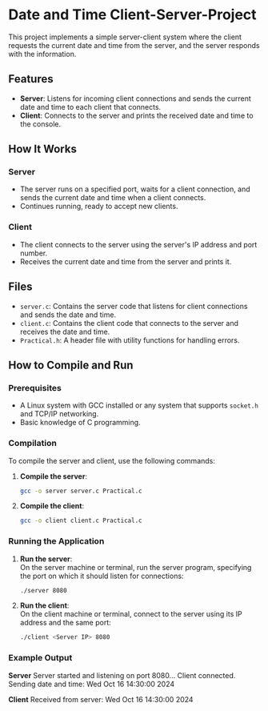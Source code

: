 # Date and Time Client-Server-Project
This project implements a simple server-client system where the client requests the current date and time from the server, and the server responds with the information.

## Features
- **Server**: Listens for incoming client connections and sends the current date and time to each client that connects.
- **Client**: Connects to the server and prints the received date and time to the console.

## How It Works
### Server
- The server runs on a specified port, waits for a client connection, and sends the current date and time when a client connects.
- Continues running, ready to accept new clients.

### Client
- The client connects to the server using the server's IP address and port number.
- Receives the current date and time from the server and prints it.

## Files
- `server.c`: Contains the server code that listens for client connections and sends the date and time.
- `client.c`: Contains the client code that connects to the server and receives the date and time.
- `Practical.h`: A header file with utility functions for handling errors.

## How to Compile and Run
### Prerequisites
- A Linux system with GCC installed or any system that supports `socket.h` and TCP/IP networking.
- Basic knowledge of C programming.

### Compilation
To compile the server and client, use the following commands:
1. **Compile the server**:
   ```bash
   gcc -o server server.c Practical.c
2. **Compile the client**:
   ```bash
   gcc -o client client.c Practical.c

### Running the Application
1. **Run the server**:
   <br>On the server machine or terminal, run the server program, specifying the port on which it should listen for connections:
   ```bash
   ./server 8080
3. **Run the client**:
   <br>On the client machine or terminal, connect to the server using its IP address and the same port:
   ```bash
   ./client <Server IP> 8080

### Example Output
**Server**
Server started and listening on port 8080...
Client connected. Sending date and time: Wed Oct 16 14:30:00 2024

**Client**
Received from server: Wed Oct 16 14:30:00 2024
